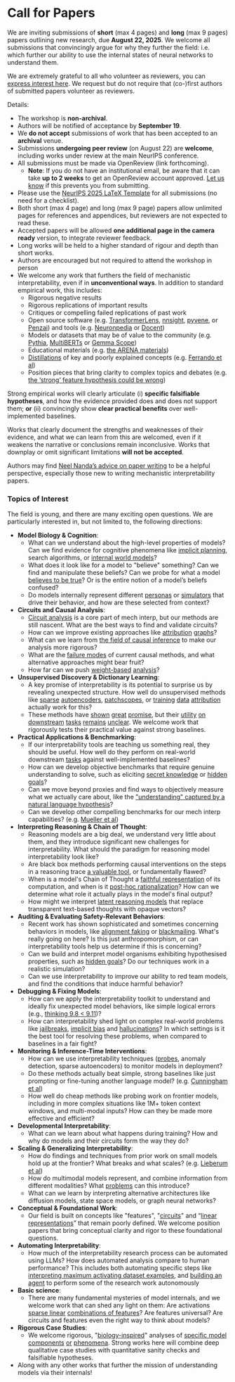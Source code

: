 # Call for Papers
We are inviting submissions of **short** (max 4 pages) and **long** (max 9 pages) papers outlining new research, due **August 22, 2025**. We welcome all submissions that convincingly argue for why they further the field: i.e. which further our ability to use the internal states of neural networks to understand them. 

We are extremely grateful to all who volunteer as reviewers, you can [express interest here](https://www.google.com/url?q=https://docs.google.com/forms/d/e/1FAIpQLSdiw1SJllzoTz_nqzDTzTOGb9DV3W_truQyh-WvYj_QGIi7Mg/viewform?usp%3Ddialog&sa=D&source=editors&ust=1753214840844754&usg=AOvVaw1KeG5sfJHIIe6-7GxfkjAT). We request but do not require that (co-)first authors of submitted papers volunteer as reviewers. 

Details: 
* The workshop is **non-archival**.
* Authors will be notified of acceptance by **September 19**.
* We **do not accept** submissions of work that has been accepted to an **archival** venue.
* Submissions **undergoing peer review** (on August 22) are **welcome**, including works under review at the main NeurIPS conference.
* All submissions must be made via OpenReview (link forthcoming).
  * **Note**: If you do not have an institutional email, be aware that it can take **up to 2 weeks** to get an OpenReview account approved. [Let us know](mailto:neurips2025@mechinterpworkshop.com) if this prevents you from submitting.
* Please use the [NeurIPS 2025 LaTeX Template](https://www.google.com/url?q=https://media.neurips.cc/Conferences/NeurIPS2025/Styles.zip&sa=D&source=editors&ust=1753214840847339&usg=AOvVaw26AV-a-lIMZ3Ykt_XeMJeS) for all submissions (no need for a checklist).
* Both short (max 4 page) and long (max 9 page) papers allow unlimited pages for references and appendices, but reviewers are not expected to read these.
* Accepted papers will be allowed **one additional page in the camera ready** version, to integrate reviewer feedback.
* Long works will be held to a higher standard of rigour and depth than short works.
* Authors are encouraged but not required to attend the workshop in person
* We welcome any work that furthers the field of mechanistic interpretability, even if in **unconventional ways**. In addition to standard empirical work, this includes:
  * Rigorous negative results
  * Rigorous replications of important results
  * Critiques or compelling failed replications of past work
  * Open source software (e.g. [TransformerLens](https://www.google.com/url?q=https://github.com/neelnanda-io/TransformerLens&sa=D&source=editors&ust=1753214840849213&usg=AOvVaw0O-7ygb3uVzGKEkZ-X8juM), [nnsight](https://www.google.com/url?q=https://github.com/ndif-team/nnsight&sa=D&source=editors&ust=1753214840849317&usg=AOvVaw0KUWIrjfNooqgwHklHlmA1), [pyvene](https://www.google.com/url?q=https://github.com/stanfordnlp/pyvene/tree/main/pyvene/models/mlp&sa=D&source=editors&ust=1753214840849425&usg=AOvVaw3I0yQu22P3nTtWNdzys2-t), or [Penzai](https://www.google.com/url?q=https://github.com/google-deepmind/penzai&sa=D&source=editors&ust=1753214840849542&usg=AOvVaw0qN9M29RNFIoOx64VS6w5_)) and tools (e.g. [Neuronpedia](https://www.google.com/url?q=http://neuronpedia.org&sa=D&source=editors&ust=1753214840849660&usg=AOvVaw3HtgQ1rviJ8tmwlzCpWSNS) or [Docent](https://www.google.com/url?q=https://transluce.org/introducing-docent&sa=D&source=editors&ust=1753214840849774&usg=AOvVaw3tjYLcv2bGo0nOvUvZxVUc))
  * Models or datasets that may be of value to the community (e.g. [Pythia](https://www.google.com/url?q=https://arxiv.org/abs/2304.01373&sa=D&source=editors&ust=1753214840850021&usg=AOvVaw2YrATC5ryaKScCTiVpDZBq), [MultiBERTs](https://www.google.com/url?q=https://arxiv.org/abs/2106.16163&sa=D&source=editors&ust=1753214840850115&usg=AOvVaw3hK53oqr1RkG0AwLNkvow-) or [Gemma Scope](https://www.google.com/url?q=https://arxiv.org/abs/2408.05147&sa=D&source=editors&ust=1753214840850208&usg=AOvVaw3C6_w3PpS8584365tntqk9))
  * Educational materials (e.g. [the ARENA materials](https://www.google.com/url?q=https://arena3-chapter1-transformer-interp.streamlit.app/&sa=D&source=editors&ust=1753214840850419&usg=AOvVaw37NV52dn4RN3Fue0Pp57M4))
  * [Distillations](https://www.google.com/url?q=https://distill.pub/2017/research-debt/&sa=D&source=editors&ust=1753214840850555&usg=AOvVaw1Ho4HICX-i0DefWCl8x43x) of key and poorly explained concepts (e.g. [Ferrando et al](https://www.google.com/url?q=https://arxiv.org/abs/2405.00208&sa=D&source=editors&ust=1753214840850769&usg=AOvVaw2S-D-TCnhkly_XwdNNfvwi))
  * Position pieces that bring clarity to complex topics and debates (e.g. [the ‘strong’ feature hypothesis could be wrong](https://www.google.com/url?q=https://www.alignmentforum.org/posts/tojtPCCRpKLSHBdpn/the-strong-feature-hypothesis-could-be-wrong&sa=D&source=editors&ust=1753214840851178&usg=AOvVaw0X_6NZJyIIaNIQi_WV5cRZ))

Strong empirical works will clearly articulate (i) **specific falsifiable hypotheses**, and how the evidence provided does and does not support them; **or** (ii) convincingly show **clear practical benefits** over well-implemented baselines. 

Works that clearly document the strengths and weaknesses of their evidence, and what we can learn from this are welcomed, even if it weakens the narrative or conclusions remain inconclusive. Works that downplay or omit significant limitations **will not be accepted**. 

Authors may find [Neel Nanda’s advice on paper writing](https://www.google.com/url?q=https://www.alignmentforum.org/posts/eJGptPbbFPZGLpjsp/highly-opinionated-advice-on-how-to-write-ml-papers&sa=D&source=editors&ust=1753214840852621&usg=AOvVaw2PQk2Uz1Kxt17J84xfu7ts) to be a helpful perspective, especially those new to writing mechanistic interpretability papers. 
### Topics of Interest
The field is young, and there are many exciting open questions. We are particularly interested in, but not limited to, the following directions: 
* **Model Biology & Cognition**:
  * What can we understand about the high-level properties of models? Can we find evidence for cognitive phenomena like [implicit planning](https://www.google.com/url?q=https://transformer-circuits.pub/2025/attribution-graphs/biology.html%23dives-poems&sa=D&source=editors&ust=1753214840853891&usg=AOvVaw0O5YoZg45gZkWsXNLbNIkN), search algorithms, or [internal world models](https://www.google.com/url?q=https://arxiv.org/abs/2210.13382&sa=D&source=editors&ust=1753214840854116&usg=AOvVaw1FzxluhG2MQx0H_FwHtHD6)?
  * What does it look like for a model to "believe" something? Can we find and manipulate these beliefs? Can we probe for what a model [believes to be true](https://www.google.com/url?q=https://arxiv.org/abs/2310.06824&sa=D&source=editors&ust=1753214840854568&usg=AOvVaw1tZwiGkENjM14SOu6Tcg3S)? Or is the entire notion of a model’s beliefs confused?
  * Do models internally represent different [personas](https://www.google.com/url?q=https://arxiv.org/abs/2406.12094&sa=D&source=editors&ust=1753214840921264&usg=AOvVaw2njKtUt4y8CH_foAIeGqQu) or [simulators](https://www.google.com/url?q=https://www.nature.com/articles/s41586-023-06647-8&sa=D&source=editors&ust=1753214840921520&usg=AOvVaw2JRrBcMJ0fL2A5D9cmM1Fa) that drive their behavior, and how are these selected from context?
* **Circuits and Causal Analysis**:
  * [Circuit analysis](https://www.google.com/url?q=https://distill.pub/2020/circuits/zoom-in/&sa=D&source=editors&ust=1753214840922266&usg=AOvVaw3QfZFLmD_uCCDuJlmJn_pt) is a core part of mech interp, but our methods are still nascent. What are the best ways to find and validate circuits?
  * How can we improve existing approaches like [attribution](https://www.google.com/url?q=https://arxiv.org/abs/2406.11944&sa=D&source=editors&ust=1753214840922922&usg=AOvVaw35eXyjqNU4naH1KPaXgFA7) [graphs](https://www.google.com/url?q=https://transformer-circuits.pub/2025/attribution-graphs/methods.html&sa=D&source=editors&ust=1753214840923113&usg=AOvVaw0tpg8kZYXMn4fGpNC340W7)?
  * What can we learn from [the field of causal inference](https://www.google.com/url?q=https://arxiv.org/abs/2407.04690&sa=D&source=editors&ust=1753214840923412&usg=AOvVaw2rfecWIF7L-RCeVCUIxrFW) to make our analysis more rigorous?
  * What are the [failure modes](https://www.google.com/url?q=https://arxiv.org/abs/2307.15771&sa=D&source=editors&ust=1753214840923725&usg=AOvVaw2LhTH6Yt8AuxfY5W8yZcFs) of current causal methods, and what alternative approaches might bear fruit?
  * How far can we push [weight-based](https://www.google.com/url?q=https://arxiv.org/abs/2301.05217&sa=D&source=editors&ust=1753214840924145&usg=AOvVaw0gO5SYShWMsNwOU3aW4o3t) [analysis](https://www.google.com/url?q=https://arxiv.org/abs/2410.08417&sa=D&source=editors&ust=1753214840924276&usg=AOvVaw1ndMkuJ6aBl0zKR-Lyvcs4)?
* **Unsupervised Discovery & Dictionary Learning**:
  * A key promise of interpretability is its potential to surprise us by revealing unexpected structure. How well do unsupervised methods like [sparse](https://www.google.com/url?q=https://arxiv.org/abs/2103.15949&sa=D&source=editors&ust=1753214840925024&usg=AOvVaw1-i95DfjAuYNyZgHsyZZQZ) [autoencoders](https://www.google.com/url?q=https://transformer-circuits.pub/2023/monosemantic-features&sa=D&source=editors&ust=1753214840925201&usg=AOvVaw1MRsGoYkUm7XpPs8SJKCmf), [patch](https://www.google.com/url?q=https://arxiv.org/abs/2401.06102&sa=D&source=editors&ust=1753214840925328&usg=AOvVaw1cuqmVatEDpnkoAM_uXIwG)[scopes](https://www.google.com/url?q=https://arxiv.org/abs/2403.10949v2&sa=D&source=editors&ust=1753214840925426&usg=AOvVaw21jGdCOwLlLSP7PNQzfKT5), or [training](https://www.google.com/url?q=https://proceedings.mlr.press/v70/koh17a?ref%3Dhttps://githubhelp.com&sa=D&source=editors&ust=1753214840925605&usg=AOvVaw0QMkC6V8_dAd1aO5i6jNEO) [data](https://www.google.com/url?q=https://arxiv.org/abs/2308.03296&sa=D&source=editors&ust=1753214840925749&usg=AOvVaw0UVmC2uC7OCyYF2i3NGfu0) [attribution](https://www.google.com/url?q=https://arxiv.org/abs/2205.11482&sa=D&source=editors&ust=1753214840925887&usg=AOvVaw2oYdcWdVtPbGaQgjSmRF34) actually work for this?
  * These methods have [shown](https://www.google.com/url?q=https://transformer-circuits.pub/2024/scaling-monosemanticity/index.html&sa=D&source=editors&ust=1753214840926221&usg=AOvVaw1O2ZiokxMrsWNFG007hNRu) [great](https://www.google.com/url?q=https://transformer-circuits.pub/2025/attribution-graphs/biology.html&sa=D&source=editors&ust=1753214840926394&usg=AOvVaw2LGwuyEecrcFNMDdlLgAFH) [promise](https://www.google.com/url?q=https://arxiv.org/abs/2503.10965&sa=D&source=editors&ust=1753214840926523&usg=AOvVaw1W1uu_SfXdXYcMc5Iy9sxL), but their [utility](https://www.google.com/url?q=https://arxiv.org/abs/2502.16681&sa=D&source=editors&ust=1753214840926683&usg=AOvVaw3F9U3id2aUMoGIY3IvH2HI) [on](https://www.google.com/url?q=https://www.tilderesearch.com/blog/sieve&sa=D&source=editors&ust=1753214840926814&usg=AOvVaw1LNcAnQomxZEwfJOqtG7N1) [downstream](https://www.google.com/url?q=https://arxiv.org/abs/2501.17148&sa=D&source=editors&ust=1753214840926948&usg=AOvVaw0gTnapZTfPv3MKXsXWFYnx) [tasks](https://www.google.com/url?q=https://transformer-circuits.pub/2024/features-as-classifiers/index.html&sa=D&source=editors&ust=1753214840927118&usg=AOvVaw2e0AXaO_KQY_HILxdiIN-E) [remains](https://www.google.com/url?q=https://arxiv.org/abs/2502.04382&sa=D&source=editors&ust=1753214840927246&usg=AOvVaw031KDS-b8YUKC_H2snVQ_Z) [unclear](https://www.google.com/url?q=https://www.alignmentforum.org/posts/4uXCAJNuPKtKBsi28/negative-results-for-saes-on-downstream-tasks&sa=D&source=editors&ust=1753214840927454&usg=AOvVaw3CcIVaxOgnsRJM60gP_peZ). We welcome work that rigorously tests their practical value against strong baselines.
* **Practical Applications & Benchmarking**:
  * If our interpretability tools are teaching us something real, they should be useful. How well do they perform on real-world downstream [tasks](https://www.google.com/url?q=https://www.lesswrong.com/posts/wGRnzCFcowRCrpX4Y/downstream-applications-as-validation-of-interpretability&sa=D&source=editors&ust=1753214840928491&usg=AOvVaw2HCDPNgV70hc2lqh8C5vbs) against well-implemented baselines?
  * How can we develop objective benchmarks that require genuine understanding to solve, such as eliciting [secret knowledge](https://www.google.com/url?q=https://arxiv.org/abs/2505.14352&sa=D&source=editors&ust=1753214840929036&usg=AOvVaw0wg-32o6kM7zf16NzgJMnD) or [hidden goals](https://www.google.com/url?q=https://arxiv.org/abs/2503.10965&sa=D&source=editors&ust=1753214840929191&usg=AOvVaw32M9--gn0GOEEHwL7-IdF_)?
  * Can we move beyond proxies and find ways to objectively measure what we actually care about, like the ["understanding" captured by a natural language hypothesis](https://www.google.com/url?q=https://arxiv.org/abs/2502.04382&sa=D&source=editors&ust=1753214840929750&usg=AOvVaw1TxRARX0QkoGdRwqHLEGCB)?
  * Can we develop other compelling benchmarks for our mech interp capabilities? (e.g. [Mueller et al](https://www.google.com/url?q=https://arxiv.org/abs/2504.13151&sa=D&source=editors&ust=1753214840930149&usg=AOvVaw0Z2VngtQsoHFGxIOHxmqjU))
* **Interpreting Reasoning & Chain of Thought**:
  * Reasoning models are a big deal, we understand very little about them, and they introduce significant new challenges for interpretability. What should the paradigm for reasoning model interpretability look like?
  * Are black box methods performing causal interventions on the steps in a reasoning trace [a valuable tool](https://www.google.com/url?q=https://arxiv.org/abs/2506.19143&sa=D&source=editors&ust=1753214840931337&usg=AOvVaw3Ct5iXVjRPp_H42R76rAQ9), or fundamentally flawed?
  * When is a model's Chain of Thought a [faithful representation](https://www.google.com/url?q=https://arxiv.org/abs/2305.04388&sa=D&source=editors&ust=1753214840931718&usg=AOvVaw1-nbo6pvYGk3SA3sHl_du9) of its computation, and when is it [post-hoc rationalization](https://www.google.com/url?q=https://arxiv.org/abs/2503.08679&sa=D&source=editors&ust=1753214840931998&usg=AOvVaw0WO1fYNIgSD55CT48zZHrY)? How can we determine what role it actually plays in the model's final output?
  * How might we interpret [latent reasoning models](https://www.google.com/url?q=https://arxiv.org/abs/2412.06769&sa=D&source=editors&ust=1753214840932458&usg=AOvVaw0ZMVppJ2oQzApXXIkG0kkx) that replace transparent text-based thoughts with opaque vectors?
* **Auditing & Evaluating Safety-Relevant Behaviors**:
  * Recent work has shown sophisticated and sometimes concerning behaviors in models, like [alignment faking](https://www.google.com/url?q=https://arxiv.org/abs/2412.14093&sa=D&source=editors&ust=1753214840933267&usg=AOvVaw3b8ccYJKTcZihDR9KAJZEc) or [blackmailing](https://www.google.com/url?q=https://www.anthropic.com/research/agentic-misalignment&sa=D&source=editors&ust=1753214840933448&usg=AOvVaw2OvyPKfscAMdMFBlblZrrK). What's really going on here? Is this just anthropomorphism, or can interpretability tools help us determine if this is concerning?
  * Can we build and interpret model organisms exhibiting hypothesised properties, such as [hidden goals](https://www.google.com/url?q=https://arxiv.org/abs/2503.10965&sa=D&source=editors&ust=1753214840934153&usg=AOvVaw1xzG1QzoaMGPx6tm90z-mX)? Do our techniques work in a realistic simulation?
  * Can we use interpretability to improve our ability to red team models, and find the conditions that induce harmful behavior?
* **Debugging & Fixing Models**:
  * How can we apply the interpretability toolkit to understand and ideally fix unexpected model behaviors, like simple logical errors (e.g., [thinking 9.8 < 9.11](https://www.google.com/url?q=https://transluce.org/observability-interface&sa=D&source=editors&ust=1753214840935409&usg=AOvVaw2O8ATsHcm7kd2M5AJ72BVo))?
  * How can interpretability shed light on complex real-world problems like [jailbreaks](https://www.google.com/url?q=https://transformer-circuits.pub/2025/attribution-graphs/biology.html%23dives-jailbreak&sa=D&source=editors&ust=1753214840935859&usg=AOvVaw3nCldPvqzJQke83XWKu6f9), [implicit bias](https://www.google.com/url?q=https://arxiv.org/abs/2506.10922&sa=D&source=editors&ust=1753214840936022&usg=AOvVaw1jbOm6Z4jIcArGq8eM40_W) and [hallucinations](https://www.google.com/url?q=https://arxiv.org/abs/2411.14257&sa=D&source=editors&ust=1753214840936183&usg=AOvVaw0HlgObdRij90sTgHKA2P6O)? In which settings is it the best tool for resolving these problems, when compared to baselines in a fair fight?
* **Monitoring & Inference-Time Interventions**:
  * How can we use interpretability techniques ([probes](https://www.google.com/url?q=https://arxiv.org/abs/2102.12452&sa=D&source=editors&ust=1753214840936967&usg=AOvVaw1mTgP6xSWg9HzYBmMd2peI), anomaly detection, sparse autoencoders) to monitor models in deployment?
  * Do these methods actually beat simple, strong baselines like just prompting or fine-tuning another language model? (e.g. [Cunningham et al](https://www.google.com/url?q=https://alignment.anthropic.com/2025/cheap-monitors/&sa=D&source=editors&ust=1753214840937646&usg=AOvVaw3v2OtN66KDvsN6PsKEugNA))
  * How well do cheap methods like probing work on frontier models, including in more complex situations like 1M+ token context windows, and multi-modal inputs? How can they be made more effective and efficient?
* **Developmental Interpretability**:
  * What can we learn about what happens during training? How and why do models and their circuits form the way they do?
* **Scaling & Generalizing Interpretability**:
  * How do findings and techniques from prior work on small models hold up at the frontier? What breaks and what scales? (e.g. [Lieberum et al](https://www.google.com/url?q=https://arxiv.org/abs/2307.09458&sa=D&source=editors&ust=1753214840939482&usg=AOvVaw1GdND2Q318YcONPHKjbqWF))
  * How do multimodal models represent, and combine information from different modalities? What [problems](https://www.google.com/url?q=https://openreview.net/pdf?id%3DVUhRdZp8ke&sa=D&source=editors&ust=1753214840939935&usg=AOvVaw3_YBIJIMx8O7pJakPiqshE) can this introduce?
  * What can we learn by interpreting alternative architectures like diffusion models, state space models, or graph neural networks?
* **Conceptual & Foundational Work**:
  * Our field is built on concepts like "features", "[circuits](https://www.google.com/url?q=https://distill.pub/2020/circuits/zoom-in/&sa=D&source=editors&ust=1753214840940878&usg=AOvVaw2shKzXqawLdbtssxJdCCv3)" and “[linear representations](https://www.google.com/url?q=https://transformer-circuits.pub/2024/july-update/index.html%23linear-representations&sa=D&source=editors&ust=1753214840941130&usg=AOvVaw235YZ-P1YloIlocc8PjH4W)” that remain poorly defined. We welcome position papers that bring conceptual clarity and rigor to these foundational questions.
* **Automating Interpretability**:
  * How much of the interpretability research process can be automated using LLMs? How does automated analysis compare to human performance? This includes both automating specific steps like [interpreting maximum activating dataset examples](https://www.google.com/url?q=https://openaipublic.blob.core.windows.net/neuron-explainer/paper/index.html&sa=D&source=editors&ust=1753214840942425&usg=AOvVaw2gjehYAY5lTnxGS59lPrqP), and [building an agent](https://www.google.com/url?q=https://arxiv.org/abs/2404.14394&sa=D&source=editors&ust=1753214840942607&usg=AOvVaw3LhQnjv5tM9DLR1oy2zz7X) to perform some of the research work autonomously
* **Basic science**:
  * There are many fundamental mysteries of model internals, and we welcome work that can shed any light on them: Are activations [sparse linear](https://www.google.com/url?q=https://arxiv.org/abs/1601.03764&sa=D&source=editors&ust=1753214840943395&usg=AOvVaw1az4eIC7_g2iMBdF_qfv6y) [combinations of features](https://www.google.com/url?q=https://transformer-circuits.pub/2022/toy_model/index.html&sa=D&source=editors&ust=1753214840943604&usg=AOvVaw2a1YokwO2IpoFRcLEnp9m6)? Are features universal? Are circuits and features even the right way to think about models?
* **Rigorous Case Studies**:
  * We welcome rigorous, "[biology-inspired](https://www.google.com/url?q=https://distill.pub/2020/circuits/curve-circuits/&sa=D&source=editors&ust=1753214840944335&usg=AOvVaw2SM7YAkXd4wHWfdm5tdxqg)" analyses of [specific model](https://www.google.com/url?q=https://arxiv.org/abs/2310.04625&sa=D&source=editors&ust=1753214840944521&usg=AOvVaw0SwM_PSd76CM8YUyq9wK-Z) [components](https://www.google.com/url?q=https://transformer-circuits.pub/2024/scaling-monosemanticity/index.html&sa=D&source=editors&ust=1753214840944713&usg=AOvVaw0jTYhMaqEAv99eSoIMeBSd) [or](https://www.google.com/url?q=https://arxiv.org/abs/2305.01610&sa=D&source=editors&ust=1753214840944835&usg=AOvVaw3Gi78p67jHA4Tb3lbPNB5o) [phenomena](https://www.google.com/url?q=https://arxiv.org/abs/2306.09346&sa=D&source=editors&ust=1753214840944975&usg=AOvVaw3L04mK9V_Q-td_pyxDsMF7). Strong works here will combine deep qualitative case studies with quantitative sanity checks and falsifiable hypotheses.
* Along with any other works that further the mission of understanding models via their internals!